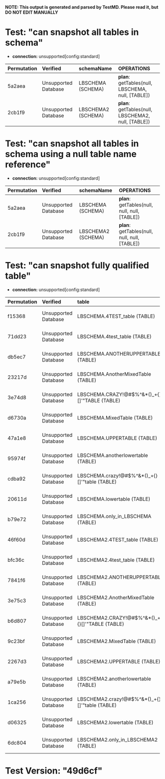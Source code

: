 **NOTE: This output is generated and parsed by TestMD. Please read it, but DO NOT EDIT MANUALLY**

# Test: "can snapshot all tables in schema" #

- **connection:** unsupported[config:standard]

| Permutation | Verified             | schemaName         | OPERATIONS
| :---------- | :------------------- | :----------------- | :------
| 5a2aea      | Unsupported Database | LBSCHEMA (SCHEMA)  | **plan**: getTables(null, LBSCHEMA, null, [TABLE])
| 2cb1f9      | Unsupported Database | LBSCHEMA2 (SCHEMA) | **plan**: getTables(null, LBSCHEMA2, null, [TABLE])

# Test: "can snapshot all tables in schema using a null table name reference" #

- **connection:** unsupported[config:standard]

| Permutation | Verified             | schemaName         | OPERATIONS
| :---------- | :------------------- | :----------------- | :------
| 5a2aea      | Unsupported Database | LBSCHEMA (SCHEMA)  | **plan**: getTables(null, null, null, [TABLE])
| 2cb1f9      | Unsupported Database | LBSCHEMA2 (SCHEMA) | **plan**: getTables(null, null, null, [TABLE])

# Test: "can snapshot fully qualified table" #

- **connection:** unsupported[config:standard]

| Permutation | Verified             | table                                       | OPERATIONS
| :---------- | :------------------- | :---------------------------------------------- | :------
| f15368      | Unsupported Database | LBSCHEMA.4TEST_table (TABLE)                    | **plan**: Execute getTables(null, LBSCHEMA, 4TEST\_table, [TABLE]) with liquibase.actionlogic.core.QueryJdbcMetaDataLogic
| 71dd23      | Unsupported Database | LBSCHEMA.4test_table (TABLE)                    | **plan**: Execute getTables(null, LBSCHEMA, 4test\_table, [TABLE]) with liquibase.actionlogic.core.QueryJdbcMetaDataLogic
| db5ec7      | Unsupported Database | LBSCHEMA.ANOTHERUPPERTABLE (TABLE)              | **plan**: Execute getTables(null, LBSCHEMA, ANOTHERUPPERTABLE, [TABLE]) with liquibase.actionlogic.core.QueryJdbcMetaDataLogic
| 23217d      | Unsupported Database | LBSCHEMA.AnotherMixedTable (TABLE)              | **plan**: Execute getTables(null, LBSCHEMA, AnotherMixedTable, [TABLE]) with liquibase.actionlogic.core.QueryJdbcMetaDataLogic
| 3e74d8      | Unsupported Database | LBSCHEMA.CRAZY!@#\$%^&*()_+{}[]'"TABLE (TABLE)  | **plan**: Execute getTables(null, LBSCHEMA, CRAZY!@#\\$\%^&*()\_+{}[]'"TABLE, [TABLE]) with liquibase.actionlogic.core.QueryJdbcMetaDataLogic
| d6730a      | Unsupported Database | LBSCHEMA.MixedTable (TABLE)                     | **plan**: Execute getTables(null, LBSCHEMA, MixedTable, [TABLE]) with liquibase.actionlogic.core.QueryJdbcMetaDataLogic
| 47a1e8      | Unsupported Database | LBSCHEMA.UPPERTABLE (TABLE)                     | **plan**: Execute getTables(null, LBSCHEMA, UPPERTABLE, [TABLE]) with liquibase.actionlogic.core.QueryJdbcMetaDataLogic
| 95974f      | Unsupported Database | LBSCHEMA.anotherlowertable (TABLE)              | **plan**: Execute getTables(null, LBSCHEMA, anotherlowertable, [TABLE]) with liquibase.actionlogic.core.QueryJdbcMetaDataLogic
| cdba92      | Unsupported Database | LBSCHEMA.crazy!@#\$%^&*()_+{}[]'"table (TABLE)  | **plan**: Execute getTables(null, LBSCHEMA, crazy!@#\\$\%^&*()\_+{}[]'"table, [TABLE]) with liquibase.actionlogic.core.QueryJdbcMetaDataLogic
| 20611d      | Unsupported Database | LBSCHEMA.lowertable (TABLE)                     | **plan**: Execute getTables(null, LBSCHEMA, lowertable, [TABLE]) with liquibase.actionlogic.core.QueryJdbcMetaDataLogic
| b79e72      | Unsupported Database | LBSCHEMA.only_in_LBSCHEMA (TABLE)               | **plan**: Execute getTables(null, LBSCHEMA, only\_in\_LBSCHEMA, [TABLE]) with liquibase.actionlogic.core.QueryJdbcMetaDataLogic
| 46f60d      | Unsupported Database | LBSCHEMA2.4TEST_table (TABLE)                   | **plan**: Execute getTables(null, LBSCHEMA2, 4TEST\_table, [TABLE]) with liquibase.actionlogic.core.QueryJdbcMetaDataLogic
| bfc36c      | Unsupported Database | LBSCHEMA2.4test_table (TABLE)                   | **plan**: Execute getTables(null, LBSCHEMA2, 4test\_table, [TABLE]) with liquibase.actionlogic.core.QueryJdbcMetaDataLogic
| 7841f6      | Unsupported Database | LBSCHEMA2.ANOTHERUPPERTABLE (TABLE)             | **plan**: Execute getTables(null, LBSCHEMA2, ANOTHERUPPERTABLE, [TABLE]) with liquibase.actionlogic.core.QueryJdbcMetaDataLogic
| 3e75c3      | Unsupported Database | LBSCHEMA2.AnotherMixedTable (TABLE)             | **plan**: Execute getTables(null, LBSCHEMA2, AnotherMixedTable, [TABLE]) with liquibase.actionlogic.core.QueryJdbcMetaDataLogic
| b6d807      | Unsupported Database | LBSCHEMA2.CRAZY!@#\$%^&*()_+{}[]'"TABLE (TABLE) | **plan**: Execute getTables(null, LBSCHEMA2, CRAZY!@#\\$\%^&*()\_+{}[]'"TABLE, [TABLE]) with liquibase.actionlogic.core.QueryJdbcMetaDataLogic
| 9c23bf      | Unsupported Database | LBSCHEMA2.MixedTable (TABLE)                    | **plan**: Execute getTables(null, LBSCHEMA2, MixedTable, [TABLE]) with liquibase.actionlogic.core.QueryJdbcMetaDataLogic
| 2267d3      | Unsupported Database | LBSCHEMA2.UPPERTABLE (TABLE)                    | **plan**: Execute getTables(null, LBSCHEMA2, UPPERTABLE, [TABLE]) with liquibase.actionlogic.core.QueryJdbcMetaDataLogic
| a79e5b      | Unsupported Database | LBSCHEMA2.anotherlowertable (TABLE)             | **plan**: Execute getTables(null, LBSCHEMA2, anotherlowertable, [TABLE]) with liquibase.actionlogic.core.QueryJdbcMetaDataLogic
| 1ca256      | Unsupported Database | LBSCHEMA2.crazy!@#\$%^&*()_+{}[]'"table (TABLE) | **plan**: Execute getTables(null, LBSCHEMA2, crazy!@#\\$\%^&*()\_+{}[]'"table, [TABLE]) with liquibase.actionlogic.core.QueryJdbcMetaDataLogic
| d06325      | Unsupported Database | LBSCHEMA2.lowertable (TABLE)                    | **plan**: Execute getTables(null, LBSCHEMA2, lowertable, [TABLE]) with liquibase.actionlogic.core.QueryJdbcMetaDataLogic
| 6dc804      | Unsupported Database | LBSCHEMA2.only_in_LBSCHEMA2 (TABLE)             | **plan**: Execute getTables(null, LBSCHEMA2, only\_in\_LBSCHEMA2, [TABLE]) with liquibase.actionlogic.core.QueryJdbcMetaDataLogic

# Test Version: "49d6cf" #